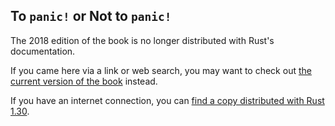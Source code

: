 ## To `panic!` or Not to `panic!`

The 2018 edition of the book is no longer distributed with Rust's documentation.

If you came here via a link or web search, you may want to check out [the current version of the book](../ch09-03-to-panic-or-not-to-panic.html) instead.

If you have an internet connection, you can [find a copy distributed with Rust 1.30](https://doc.rust-lang.org/1.30.0/book/2018-edition/ch09-03-to-panic-or-not-to-panic.html).